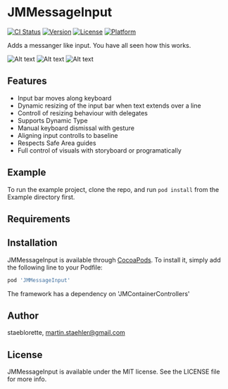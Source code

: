 # JMMessageInput

[![CI Status](http://img.shields.io/travis/staeblorette/JMMessageInput.svg?style=flat)](https://travis-ci.org/staeblorette/JMMessageInput)
[![Version](https://img.shields.io/cocoapods/v/JMMessageInput.svg?style=flat)](http://cocoapods.org/pods/JMMessageInput)
[![License](https://img.shields.io/cocoapods/l/JMMessageInput.svg?style=flat)](http://cocoapods.org/pods/JMMessageInput)
[![Platform](https://img.shields.io/cocoapods/p/JMMessageInput.svg?style=flat)](http://cocoapods.org/pods/JMMessageInput)

Adds a messanger like input. You have all seen how this works.

![Alt text](/../screenshots/Screenshots/ExpandingInputBar.png?raw=true "Input bar resizes on long inputs")
![Alt text](/../screenshots/Screenshots/ExpandedKeyboardIPhoneX.png?raw=true "Bar can be configured in storyboard")
![Alt text](/../screenshots/Screenshots/CollapsedKeyboardIPhone8.png?raw=true)


## Features

* Input bar moves along keyboard
* Dynamic resizing of the input bar when text extends over a line
* Controll of resizing behaviour with delegates
* Supports Dynamic Type
* Manual keyboard dismissal with gesture
* Aligning input controlls to baseline
* Respects Safe Area guides
* Full control of visuals with storyboard or programatically

## Example

To run the example project, clone the repo, and run `pod install` from the Example directory first.

## Requirements

## Installation

JMMessageInput is available through [CocoaPods](http://cocoapods.org). To install
it, simply add the following line to your Podfile:

```ruby
pod 'JMMessageInput'
```

The framework has a dependency on 'JMContainerControllers'

## Author

staeblorette, martin.staehler@gmail.com

## License

JMMessageInput is available under the MIT license. See the LICENSE file for more info.
